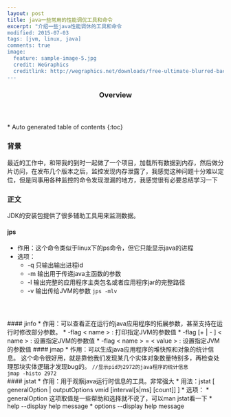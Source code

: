 ```yaml
---
layout: post
title: java一些常用的性能调优工具和命令
excerpt: "介绍一些java性能调休的工具和命令
modified: 2015-07-03
tags: [jvm, linux, java]
comments: true
image:
  feature: sample-image-5.jpg
  credit: WeGraphics
  creditlink: http://wegraphics.net/downloads/free-ultimate-blurred-background-pack/
---
```

<section id="table-of-contents" class="toc">
  <header>
    <h3>Overview</h3>
  </header>
<div id="drawer" markdown="1">
*  Auto generated table of contents
{:toc}
</div>
</section><!-- /#table-of-contents -->

### 背景
<p>最近的工作中，和带我的到时一起做了一个项目，加载所有数据到内存，然后做分片访问，在发布几个版本之后，监控发现内存泄露了，我感觉这种问题十分难以定位，但是同事用各种监控的命令发现泄漏的地方，我感觉很有必要总结学习一下</p>

### 正文
JDK的安装包提供了很多辅助工具用来监测数据。
#### jps
* 作用：这个命令类似于linux下的ps命令，但它只能显示java的进程
* 选项：
	* -q   只输出输出进程id
	* -m  输出用于传递java主函数的参数
	* -l    输出完整的应用程序主类包名或者应用程序jar的完整路径
	* -v   输出传给JVM的参数
<code>jps -mlv
</code>
#### jinfo
* 作用：可以查看正在运行的java应用程序的拓展参数，甚至支持在运行时修改部分参数。
	* -flag < name > : 打印指定JVM的参数值  
	* -flag [+ | - ] < name > : 设置指定JVM的参数值
	* -flag < name > = < value > :  设置指定JVM的参数值
#### jmap
* 作用：可以生成java应用程序的堆快照和对象的统计信息。
这个命令很好用，就是靠他我们发现某几个实体对象数量特别多，再检查处理那块实体逻辑才发现bug的。
<code>//显示pid为2972的java程序的统计信息
jmap -histo 2972
</code>
#### jstat
* 作用：用于观察java运行时信息的工具。非常强大
* 用法：jstat [ generalOption | outputOptions vmid [interval[s|ms] [count]] ]
* 选项：
	* generalOption 这项取值是一些帮助和选择就不说了，可以man jstat看一下
	* help --display help message
	* options --display help message